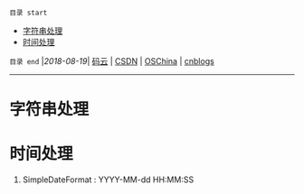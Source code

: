 `目录 start`
 
- [字符串处理](#字符串处理)
- [时间处理](#时间处理)

`目录 end` |_2018-08-19_| [码云](https://gitee.com/gin9) | [CSDN](http://blog.csdn.net/kcp606) | [OSChina](https://my.oschina.net/kcp1104) | [cnblogs](http://www.cnblogs.com/kuangcp)
****************************************
# 字符串处理


# 时间处理
1. SimpleDateFormat : YYYY-MM-dd HH:MM:SS
